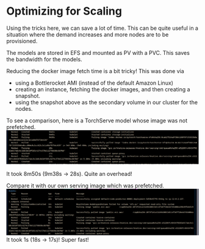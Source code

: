 # Optimizing for Scaling

Using the tricks here, we can save a lot of time. This can be quite useful in a situation where the demand  increases and more nodes are to be provisioned.

The models are stored in EFS and mounted as PV with a PVC. This saves the bandwidth for the models. 

Reducing the docker image fetch time is a bit tricky! This was done via
- using a Bottlerocket AMI (instead of the default Amazon Linux)
- creating an instance, fetching the docker images, and then creating a snapshot.
- using the snapshot above as the secondary volume in our cluster for the nodes.

To see a comparison, here is a TorchServe model whose image was not prefetched.
![](./images/sdxl.png)

It took  8m50s (9m38s -> 28s). Quite an overhead!

Compare it with our own serving image which was prefetched.
![](./images/code.png)
It took 1s (18s -> 17s)! Super fast!

